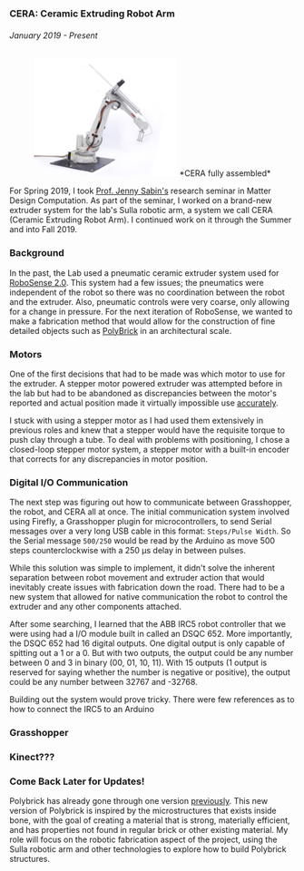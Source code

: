 ### CERA: Ceramic Extruding Robot Arm
###### January 2019 - Present

<span style="display:block;text-align:center">
<img src="./images/cera.jpg" width="50%" style="margin: 0 auto"/>
*CERA fully assembled*
</span>

For Spring 2019, I took [Prof. Jenny Sabin\'s](http://www.jennysabin.com/) research seminar in Matter Design Computation. As part of the seminar, I worked on a brand-new extruder system for the lab\'s Sulla robotic arm, a system we call CERA (Ceramic Extruding Robot Arm). I continued work on it through the Summer and into Fall 2019.

### Background

In the past, the Lab used a pneumatic ceramic extruder system used for [RoboSense 2.0](https://static1.squarespace.com/static/5783b6f903596e5098f3fce8/t/5c3774c7352f539da89eceb8/1547138275044/Robosense+2.0.pdf). This system had a few issues; the pneumatics were independent of the robot so there was no coordination between the robot and the extruder. Also, pneumatic controls were very coarse, only allowing for a change in pressure. For the next iteration of RoboSense, we wanted to make a fabrication method that would allow for the construction of fine detailed objects such as [PolyBrick](http://www.jennysabin.com/polybrick/) in an architectural scale.

### Motors

One of the first decisions that had to be made was which motor to use for the extruder. A stepper motor powered extruder was attempted before in the lab but had to be abandoned as discrepancies between the motor\'s reported and actual position made it virtually impossible use [accurately](http://www.ttistengteng.com/PicDetail.aspx?id=489).

I stuck with using a stepper motor as I had used them extensively in previous roles and knew that a stepper would have the requisite torque to push clay through a tube. To deal with problems with positioning, I chose a closed-loop stepper motor system, a stepper motor with a built-in encoder that corrects for any discrepancies in motor position. 

### Digital I/O Communication

The next step was figuring out how to communicate between Grasshopper, the robot, and CERA all at once. The initial communication system involved using Firefly, a Grasshopper plugin for microcontrollers, to send Serial messages over a very long USB cable in this format: `Steps/Pulse Width`. So the Serial message `500/250` would be read by the Arduino as move 500 steps counterclockwise with a 250 µs delay in between pulses.

While this solution was simple to implement, it didn\'t solve the inherent separation between robot movement and extruder action that would inevitably create issues with fabrication down the road. There had to be a new system that allowed for native communication the robot to control the extruder and any other components attached.

After some searching, I learned that the ABB IRC5 robot controller that we were using had a I/O module built in called an DSQC 652. More importantly, the DSQC 652 had 16 digital outputs. One digital output is only capable of spitting out a 1 or a 0. But with two outputs, the output could be any number between 0 and 3 in binary (00, 01, 10, 11). With 15 outputs (1 output is reserved for saying whether the number is negative or positive), the output could be any number between 32767 and -32768.

Building out the system would prove tricky. There were few references as to how to connect the IRC5 to an Arduino

### Grasshopper

### Kinect???

### Come Back Later for Updates!


Polybrick has already gone through one version [previously](http://www.jennysabin.com/polybrick/). This new version of Polybrick is inspired by the microstructures that exists inside bone, with the goal of creating a material that is strong, materially efficient, and has properties not found in regular brick or other existing material. My role will focus on the robotic fabrication aspect of the project, using the Sulla robotic arm and other technologies to explore how to build Polybrick structures.